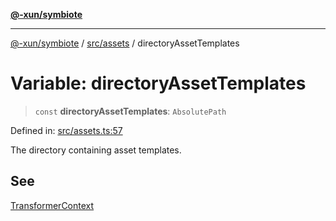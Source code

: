 [**@-xun/symbiote**](../../../README.md)

***

[@-xun/symbiote](../../../README.md) / [src/assets](../README.md) / directoryAssetTemplates

# Variable: directoryAssetTemplates

> `const` **directoryAssetTemplates**: `AbsolutePath`

Defined in: [src/assets.ts:57](https://github.com/Xunnamius/symbiote/blob/83ef2df2474c2254d82f0b3ae0574d283c20aaeb/src/assets.ts#L57)

The directory containing asset templates.

## See

[TransformerContext](../type-aliases/TransformerContext.md)
